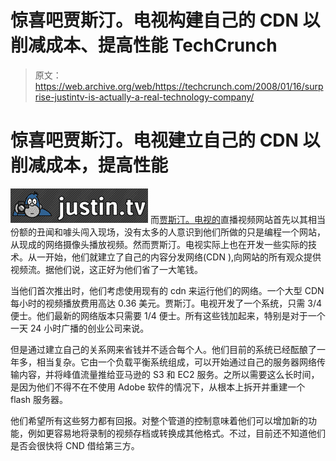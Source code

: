 # 惊喜吧贾斯汀。电视构建自己的 CDN 以削减成本、提高性能 TechCrunch

> 原文：<https://web.archive.org/web/https://techcrunch.com/2008/01/16/surprise-justintv-is-actually-a-real-technology-company/>

# 惊喜吧贾斯汀。电视建立自己的 CDN 以削减成本，提高性能

[![justintvlogo.png](img/d304ac7dd359a0fd6dbe50cb9dd39979.png)](https://web.archive.org/web/20221002135711/http://www.justin.tv/) 而[贾斯汀。电视的](https://web.archive.org/web/20221002135711/http://www.justin.tv/)直播视频网站首先以其相当份额的丑闻和噱头闯入现场，没有太多的人意识到他们所做的只是编程一个网站，从现成的网络摄像头播放视频。然而贾斯汀。电视实际上也在开发一些实际的技术。从一开始，他们就建立了自己的内容分发网络(CDN ),向网站的所有观众提供视频流。据他们说，这正好为他们省了一大笔钱。

当他们首次推出时，他们考虑使用现有的 cdn 来运行他们的网络。一个大型 CDN 每小时的视频播放费用高达 0.36 美元。贾斯汀。电视开发了一个系统，只需 3/4 便士。他们最新的网络版本只需要 1/4 便士。所有这些钱加起来，特别是对于一个一天 24 小时广播的创业公司来说。

但是通过建立自己的关系网来省钱并不适合每个人。他们目前的系统已经酝酿了一年多，相当复杂。它由一个负载平衡系统组成，可以开始通过自己的服务器网络传输内容，并将峰值流量推给亚马逊的 S3 和 EC2 服务。之所以需要这么长时间，是因为他们不得不在不使用 Adobe 软件的情况下，从根本上拆开并重建一个 flash 服务器。

他们希望所有这些努力都有回报。对整个管道的控制意味着他们可以增加新的功能，例如更容易地将录制的视频存档或转换成其他格式。不过，目前还不知道他们是否会很快将 CND 借给第三方。